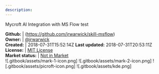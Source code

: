 ```yaml
---
description: 
---
```

Mycroft AI Integration with MS Flow test



**Github:** | (https://github.com/jrwarwick/skill-msflow)  
**Owner:** | [@jrwarwick](https://github.com/jrwarwick)  
**Created:** | 2018-07-31T15:52:14Z  **Last updated:** 2018-07-31T20:53:11Z  
**License:** | [MIT License](https://api.github.com/licenses/mit)  
**Market status:** | [Not in Market](https://market.mycroft.ai/skill/)  
 ![.gitbook/assets/mark-1-icon.png]  ![.gitbook/assets/mark-2-icon.png]  ![.gitbook/assets/picroft-icon.png]  ![.gitbook/assets/kde.png]  
